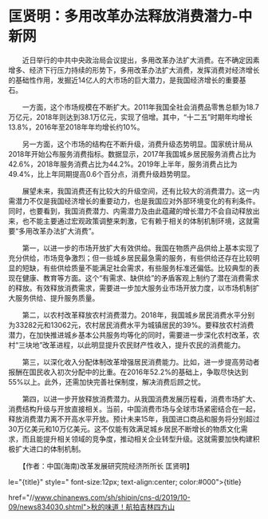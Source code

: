 # 匡贤明：多用改革办法释放消费潜力-中新网

　　近日举行的中共中央政治局会议提出，多用改革办法扩大消费。在不确定因素增多、经济下行压力持续的形势下，多用改革办法扩大消费，发挥消费对经济增长的基础性作用，发掘近14亿人的大市场的巨大潜力，是我国经济增长的重要基石。

　　一方面，这个市场规模在不断扩大。2011年我国全社会消费品零售总额为18.7万亿元，2018年则达到38.1万亿元，实现了倍增。其中，“十二五”时期年均增长13.8%，2016年至2018年年均增长约10%。

　　另一方面，这个市场的结构在不断升级，消费升级态势明显。国家统计局从2018年开始公布服务消费指标。数据显示，2017年我国城乡居民服务消费占比为42.6%，2018年服务消费占比为44.2%。2019年上半年，服务消费占比为49.4%，比上年同期提高0.6个百分点，消费升级趋势明显。

　　展望未来，我国消费还有比较大的升级空间，还有比较大的消费潜力。这一内需潜力不仅是我国经济增长的重要动力，也是我国应对外部环境变化的有利条件。同时，也要看到，我国消费潜力、内需潜力及由此蕴藏的增长潜力不会自动释放出来，也不能主要通过宏观政策调整来刺激，它有赖于相关的体制机制环境，这就需要“多用改革办法扩大消费”。

　　第一，以进一步的市场开放扩大有效供给。我国在物质产品供给上基本实现了充分供给，市场竞争激烈；但一些城乡居民最急需的服务，有些供给还存在比较明显的短缺，有些供给质量不能满足社会需求，有些服务标准还偏低。比较典型的表现在健康、教育等方面。这个“有需求、缺供给”的矛盾客观上制约了潜在消费需求的释放。有效释放消费需求，需要进一步加大服务业市场开放力度，以市场机制扩大服务供给、提升服务质量。

　　第二，以农村改革释放农村消费潜力。2018年，我国城乡居民消费水平分别为33282元和13062元，农村居民消费水平为城镇居民的39%。要释放农村消费潜力，在加快推进城乡基本公共服务均等化的同时，需要进一步深化农村改革，农村“三块地”改革进程，以此明显提升农民财产性收入，提升农民的消费能力。

　　第三，以深化收入分配体制改革增强居民消费能力。比如，进一步提高劳动者报酬在国民收入初次分配中的比重。在2016年52.2%的基础上，争取尽快达到55%以上。此外，还需加快完善社保制度，解决消费后顾之忧。

　　第四，以进一步开放释放消费潜力。从我国消费发展历程看，消费市场扩大、消费结构升级与开放直接相关。当前，中国消费市场与全球市场紧密结合在一起，释放消费潜力离不开高水平开放。预计未来15年，我国进口商品和服务将分别超过30万亿美元和10万亿美元。这不仅能有效满足城乡居民不断增长的物质文化需求，而且能提升相关领域的竞争度，推动相关企业转型升级。这就需要加快构建积极扩大进口的体制机制。

　　【作者：中国(海南)改革发展研究院经济所所长 匡贤明】

le="{title}" style=" font-size:12px; text-align:center; color:#000">{title}

href="//www.chinanews.com/sh/shipin/cns-d/2019/10-09/news834030.shtml">秋的味道！航拍吉林四方山
